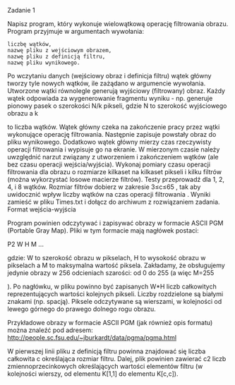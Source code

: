 Zadanie 1

Napisz program, który wykonuje wielowątkową operację filtrowania obrazu. Program przyjmuje w argumentach wywołania:

    liczbę wątków,
    nazwę pliku z wejściowym obrazem,
    nazwę pliku z definicją filtru,
    nazwę pliku wynikowego.

Po wczytaniu danych (wejściowy obraz i definicja filtru) wątek główny tworzy tyle nowych wątków, ile zażądano w argumencie wywołania. Utworzone wątki równolegle generują wyjściowy (filtrowany) obraz. Każdy wątek odpowiada za wygenerowanie fragmentu wyniku - np. generuje pionowy pasek o szerokości N/k
pikseli, gdzie N to szerokość wyjściowego obrazu a k

to liczba wątków. Wątek główny czeka na zakończenie pracy przez wątki wykonujące operację filtrowania. Następnie zapisuje powstały obraz do pliku wynikowego. Dodatkowo wątek główny mierzy czas rzeczywisty operacji filtrowania i wypisuje go na ekranie. W mierzonym czasie należy uwzględnić narzut związany z utworzeniem i zakończeniem wątków (ale bez czasu operacji wejścia/wyjścia).
Wykonaj pomiary czasu operacji filtrowania dla obrazu o rozmiarze kilkaset na kilkaset pikseli i kilku filtrów (można wykorzystać losowe macierze filtrów). Testy przeprowadź dla 1, 2, 4, i 8 wątków. Rozmiar filtrów dobierz w zakresie 3≤c≤65
, tak aby uwidocznić wpływ liczby wątków na czas operacji filtrowania . Wyniki zamieść w pliku Times.txt i dołącz do archiwum z rozwiązaniem zadania.
Format wejścia-wyjścia

Program powinien odczytywać i zapisywać obrazy w formacie ASCII PGM (Portable Gray Map). Pliki w tym formacie mają nagłówek postaci:

P2
W H
M
...

gdzie: W to szerokość obrazu w pikselach, H to wysokość obrazu w pikselach a M to maksymalna wartość piksela. Zakładamy, że obsługujemy jedynie obrazy w 256 odcieniach szarości: od 0 do 255 (a więc M=255

). Po nagłówku, w pliku powinno być zapisanych W*H liczb całkowitych reprezentujących wartości kolejnych pikseli. Liczby rozdzielone są białymi znakami (np. spacją). Piksele odczytywane są wierszami, w kolejności od lewego górnego do prawego dolnego rogu obrazu.

Przykładowe obrazy w formacie ASCII PGM (jak również opis formatu) można znaleźć pod adresem: http://people.sc.fsu.edu/~jburkardt/data/pgma/pgma.html

W pierwszej linii pliku z definicją filtru powinna znajdować się liczba całkowita c
określająca rozmiar filtru. Dalej, plik powinien zawierać c2 liczb zmiennoprzecinkowych określających wartości elementów filtru (w kolejności wierszy, od elementu K[1,1] do elementu K[c,c]).
